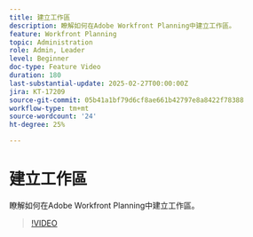 ```yaml
---
title: 建立工作區
description: 瞭解如何在Adobe Workfront Planning中建立工作區。
feature: Workfront Planning
topic: Administration
role: Admin, Leader
level: Beginner
doc-type: Feature Video
duration: 180
last-substantial-update: 2025-02-27T00:00:00Z
jira: KT-17209
source-git-commit: 05b41a1bf79d6cf8ae661b42797e8a8422f78388
workflow-type: tm+mt
source-wordcount: '24'
ht-degree: 25%

---
```



# 建立工作區

瞭解如何在Adobe Workfront Planning中建立工作區。

>[!VIDEO](https://video.tv.adobe.com/v/3447966/?learn=on&enablevpops)
